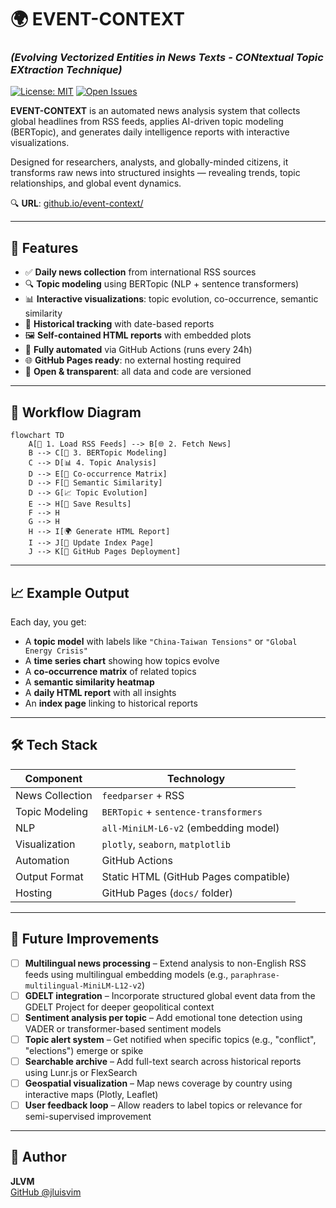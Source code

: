 # 🌍 EVENT-CONTEXT
### *(Evolving Vectorized Entities in News Texts - CONtextual Topic EXtraction Technique)*

[![License: MIT](https://img.shields.io/badge/License-MIT-yellow.svg)](https://opensource.org/licenses/MIT)
[![Open Issues](https://img.shields.io/github/issues/jluisvim/event-context)](https://github.com/jluisvim/event-context/issues)

**EVENT-CONTEXT** is an automated news analysis system that collects global headlines from RSS feeds, applies AI-driven topic modeling (BERTopic), and generates daily intelligence reports with interactive visualizations.

Designed for researchers, analysts, and globally-minded citizens, it transforms raw news into structured insights — revealing trends, topic relationships, and global event dynamics.

🔍 **URL**: [github.io/event-context/](https://jluisvim.github.io/event-context/)

---

## 🚀 Features

- ✅ **Daily news collection** from international RSS sources
- 🔍 **Topic modeling** using BERTopic (NLP + sentence transformers)
- 📊 **Interactive visualizations**: topic evolution, co-occurrence, semantic similarity
- 📅 **Historical tracking** with date-based reports
- 🖼️ **Self-contained HTML reports** with embedded plots
- 🤖 **Fully automated** via GitHub Actions (runs every 24h)
- 🌐 **GitHub Pages ready**: no external hosting required
- 💾 **Open & transparent**: all data and code are versioned

<!------->
<!---->
<!--## 🧠 How It Works-->
<!---->
<!--1. **Collect**: Fetches news titles from RSS feeds (e.g., BBC, Reuters, NYT).-->
<!--2. **Cluster**: Uses BERTopic to group headlines into dynamic, interpretable topics.-->
<!--3. **Analyze**: Computes topic co-occurrence and semantic similarity.-->
<!--4. **Visualize**: Generates interactive Plotly charts and static heatmaps.-->
<!--5. **Publish**: Builds standalone HTML reports in `docs/`.-->
<!--6. **Automate**: GitHub Actions runs the pipeline daily and opens a PR.-->
<!---->
<!-- > All results are saved by date in `data/daily/`, `results/daily/`, and `docs/`.-->

---

## 🔄 Workflow Diagram

```mermaid
flowchart TD
    A[📡 1. Load RSS Feeds] --> B[🌐 2. Fetch News]
    B --> C[🤖 3. BERTopic Modeling]
    C --> D[📊 4. Topic Analysis]
    D --> E[🔗 Co-occurrence Matrix]
    D --> F[🧠 Semantic Similarity]
    D --> G[📈 Topic Evolution]
    E --> H[📂 Save Results]
    F --> H
    G --> H
    H --> I[🌍 Generate HTML Report]
    I --> J[📝 Update Index Page]
    J --> K[🚀 GitHub Pages Deployment]
```

---

## 📈 Example Output

Each day, you get:
- A **topic model** with labels like `"China-Taiwan Tensions"` or `"Global Energy Crisis"`
- A **time series chart** showing how topics evolve
- A **co-occurrence matrix** of related topics
- A **semantic similarity heatmap**
- A **daily HTML report** with all insights
- An **index page** linking to historical reports

---

## 🛠️ Tech Stack

| Component | Technology |
|--------|------------|
| News Collection | `feedparser` + RSS |
| Topic Modeling | `BERTopic` + `sentence-transformers` |
| NLP | `all-MiniLM-L6-v2` (embedding model) |
| Visualization | `plotly`, `seaborn`, `matplotlib` |
| Automation | GitHub Actions |
| Output Format | Static HTML (GitHub Pages compatible) |
| Hosting | GitHub Pages (`docs/` folder) |

---

## 🌟 Future Improvements

- [ ] **Multilingual news processing** – Extend analysis to non-English RSS feeds using multilingual embedding models (e.g., `paraphrase-multilingual-MiniLM-L12-v2`)
- [ ] **GDELT integration** – Incorporate structured global event data from the GDELT Project for deeper geopolitical context
- [ ] **Sentiment analysis per topic** – Add emotional tone detection using VADER or transformer-based sentiment models
- [ ] **Topic alert system** – Get notified when specific topics (e.g., "conflict", "elections") emerge or spike
- [ ] **Searchable archive** – Add full-text search across historical reports using Lunr.js or FlexSearch
- [ ] **Geospatial visualization** – Map news coverage by country using interactive maps (Plotly, Leaflet)
- [ ] **User feedback loop** – Allow readers to label topics or relevance for semi-supervised improvement

---

## 📎 Author

**JLVM**  
[GitHub @jluisvim](https://github.com/jluisvim)  

